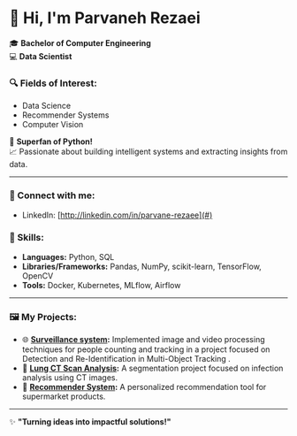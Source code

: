 # 👋 Hi, I'm Parvaneh Rezaei

🎓 **Bachelor of Computer Engineering**  
💻 **Data Scientist**  

### 🔍 Fields of Interest:
- Data Science
- Recommender Systems
- Computer Vision

🐍 **Superfan of Python!**  
📈 Passionate about building intelligent systems and extracting insights from data.  

---

### 🌟 Connect with me:
- LinkedIn: [http://linkedin.com/in/parvane-rezaee](#)


### 🚀 Skills:
- **Languages:** Python, SQL  
- **Libraries/Frameworks:** Pandas, NumPy, scikit-learn, TensorFlow, OpenCV  
- **Tools:** Docker, Kubernetes, MLflow, Airflow  

---

### 🖼️ My Projects:
- 🌐 **[ Surveillance system](#):** Implemented image and video processing techniques for people counting and tracking in a project focused on
Detection and Re-Identification in Multi-Object Tracking
.  
- 🏥 **[Lung CT Scan Analysis](#):** A segmentation project focused on infection analysis using CT images.  
- 🛒 **[Recommender System](#):** A personalized recommendation tool for supermarket products.  

---

✨ **"Turning ideas into impactful solutions!"**

